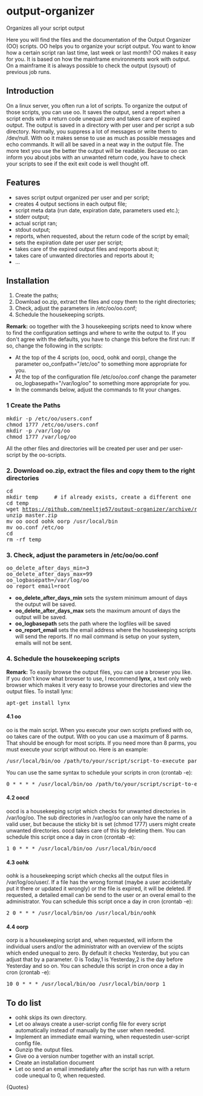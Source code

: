 # output-organizer
Organizes all your script output
<p>Here you will find the files and the documentation of the Output Organizer (OO) scripts. OO helps you to organize your script output. You want to know how a certain script ran last time, last week or last month? OO makes it easy for you. It is based on how the mainframe environments work with output. On a mainframe it is always possible to check the output (sysout) of previous job runs.</p>
<h2>Introduction</h2>
<p>On a linux server, you often run a lot of scripts. To organize the output of those scripts, you can use oo. It saves the output, send a report when a script ends with a return code unequal zero and takes care of expired output. The output is saved in a directory with per user and per script a sub directory. Normally, you suppress a lot of messages or write them to /dev/null. With oo it makes sense to use as much as possible messages and echo commands. It will all be saved in a neat way in the output file. The more text you use the better the output will be readable. Because oo can inform you about jobs with an unwanted return code, you have to check your scripts to see if the exit exit code is well thought off.</p>
<h2>Features</h2>
<ul>
<li>saves script output organized per user and per script;</li>
<li>creates 4 output sections in each output file;</li>
<li>script meta data (run date, expiration date, parameters used etc.);</li>
<li>stderr output;</li>
<li>actual script ran;</li>
<li>stdout output;</li>
<li>reports, when requested, about the return code of the script by email;</li>
<li>sets the expiration date per user per script;</li>
<li>takes care of the expired output files and reports about it;</li>
<li>takes care of unwanted directories and reports about it;</li>
<li>...</li>
</ul>
<h2>Installation</h2>
<ol>
<li>Create the paths;</li>
<li>Download oo.zip, extract the files and copy them to the right directories;</li>
<li>Check, adjust the parameters in /etc/oo/oo.conf;</li>
<li>Schedule the housekeeping scripts.</li>
</ol>
<p><strong>Remark:</strong> oo together with the 3 housekeeping scripts need to know where to find the configuration settings and where to write the output to. If you don't agree with the defaults, you have to change this before the first run: If so, change the following in the scripts:</p>
<ul>
<li>At the top of the 4 scripts (oo, oocd, oohk and oorp), change the parameter oo_confpath="/etc/oo" to something more appropriate for you.</li>
<li>At the top of the configuration file /etc/oo/oo.conf change the parameter oo_logbasepath="/var/log/oo" to something more appropriate for you.</li>
<li>In the commands below, adjust the commands to fit your changes.</li>
</ul>
<h3>1 Create the Paths</h3>
<pre>mkdir -p /etc/oo/users.conf<br />chmod 1777 /etc/oo/users.conf<br />mkdir -p /var/log/oo<br />chmod 1777 /var/log/oo</pre>
<p>All the other files and directories will be created per user and per user-script by the oo-scripts.</p>
<h3>2. Download oo.zip, extract the files and copy them to the right directories</h3>
<pre>cd<br />mkdir temp&nbsp;&nbsp;&nbsp;&nbsp; # if already exists, create a different one<br />cd temp<br />wget <a href="https://github.com/neeltje57/output-organizer/archive/refs/heads/master.zip">https://github.com/neeltje57/output-organizer/archive/refs/heads/master.zip</a><br />unzip master.zip<br />mv oo oocd oohk oorp /usr/local/bin<br />mv oo.conf /etc/oo<br />cd<br />rm -rf temp</pre>
<h3>3. Check, adjust the parameters in /etc/oo/oo.conf</h3>
<pre>oo_delete_after_days_min=3<br />oo_delete_after_days_max=99<br />oo_logbasepath=/var/log/oo<br />oo_report_email=root</pre>
<ul>
<li><strong>oo_delete_after_days_min</strong> sets the system minimum amount of days the output will be saved.</li>
<li><strong>oo_delete_after_days_max</strong> sets the maximum amount of days the output will be saved.</li>
<li><strong>oo_logbasepath</strong> sets the path where the logfiles will be saved</li>
<li><strong>oo_report_email</strong> sets the email address where the housekeeping scripts will send the reports. If no mail command is setup on your system, emails will not be sent.</li>
</ul>
<h3>4. Schedule the housekeeping scripts</h3>
<p><strong>Remark:</strong> To easily browse the output files, you can use a browser you like. If you don't know what browser to use, I recommend <strong>lynx</strong>, a text only web browser which makes it very easy to browse your directories and view the output files. To install lynx:</p>
<pre>apt-get install lynx</pre>
<h4>4.1 oo</h4>
<p>oo is the main script. When you execute your own scripts prefixed with oo, oo takes care of the output. With oo you can use a maximum of 8 parms. That should be enough for most scripts. If you need more than 8 parms, you must execute your script without oo. Here is an example:</p>
<pre>/usr/local/bin/oo /path/to/your/script/script-to-execute parm1 parm2 ... parm8</pre>
<p>You can use the same syntax to schedule your scripts in cron (crontab -e):</p>
<pre>0 * * * * /usr/local/bin/oo /path/to/your/script/script-to-execute parm1i parm2 ... parm8</pre>
<h4>4.2 oocd</h4>
<p>oocd is a housekeeping script which checks for unwanted directories in /var/log/oo. The sub directories in /var/log/oo can only have the name of a valid user, but because the sticky bit is set (chmod 1777) users might create unwanted directories. oocd takes care of this by deleting them. You can schedule this script once a day in cron (crontab -e):</p>
<pre>1 0 * * * /usr/local/bin/oo /usr/local/bin/oocd</pre>
<h4>4.3 oohk</h4>
<p>oohk is a housekeeping script which checks all the output files in /var/log/oo/user/. If a file has the wrong format (maybe a user accidentally put it there or updated it wrongly) or the file is expired, it will be deleted. If requested, a detailed email can be send to the user or an overal email to the administrator. You can schedule this script once a day in cron (crontab -e):</p>
<pre>2 0 * * * /usr/local/bin/oo /usr/local/bin/oohk</pre>
<h4>4.4 oorp</h4>
<p>oorp is a housekeeping script and, when requested, will inform the individual users and/or the administrator with an overview of the scipts which ended unequal to zero. By default it checks Yesterday, but you can adjust that by a parameter. 0 is Today,1 is Yesterday,2 is the day before Yesterday and so on. You can schedule this script in cron once a day in cron (crontab -e):</p>
<pre>10 0 * * * /usr/local/bin/oo /usr/local/bin/oorp 1</pre>
<h2>To do list</h2>
<ul>
<li>
<div>oohk skips its own directory.</div>
</li>
<li>
<div>Let oo always create a user-script config file for every script automatically instead of manually by the user when needed.</div>
</li>
<li>
<div>Implement an immediate email warning, when requestedin user-script config file.</div>
</li>
<li>
<div>Gunzip the output files.</div>
</li>
<li>
<div>Give oo a version number together with an install script.</div>
</li>
<li>
<div>Create an installation document</div>
</li>
<li>
<div>Let oo send an email immediately after the script has run with a return code unequal to 0, when requested.</div>
</li>
</ul>
<div id="commentics">{Quotes}</div>
